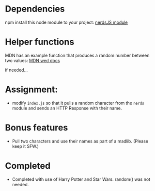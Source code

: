 # Dependencies

npm install this node module to your project: [nerdsJS module](https://github.com/SkyHacks/nerds)

# Helper functions

MDN has an example function that produces a random number between two values: [MDN wed docs](https://developer.mozilla.org/en-US/docs/Web/JavaScript/Reference/Global_Objects/Math/random)

if needed...

# Assignment:

- modify `index.js` so that it pulls a random character from the `nerds` module and sends an HTTP Response with their name.

# Bonus features

- Pull two characters and use their names as part of a madlib. (Please keep it SFW.)

# Completed

- Completed with use of Harry Potter and Star Wars. random() was not needed.